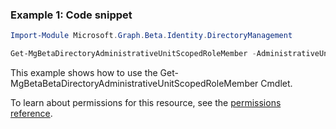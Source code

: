 ### Example 1: Code snippet

```powershellImport-Module Microsoft.Graph.Beta.Identity.DirectoryManagement

Get-MgBetaDirectoryAdministrativeUnitScopedRoleMember -AdministrativeUnitId $administrativeUnitId -ScopedRoleMembershipId $scopedRoleMembershipId
```
This example shows how to use the Get-MgBetaBetaDirectoryAdministrativeUnitScopedRoleMember Cmdlet.
To learn about permissions for this resource, see the [permissions reference](/graph/permissions-reference).

